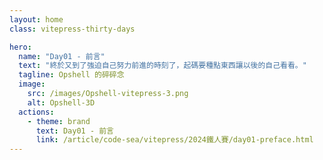 ```yaml
---
layout: home
class: vitepress-thirty-days

hero:
  name: "Day01 - 前言"
  text: "終於又到了強迫自己努力前進的時刻了，起碼要種點東西讓以後的自己看看。"
  tagline: Opshell 的碎碎念
  image:
    src: /images/Opshell-vitepress-3.png
    alt: Opshell-3D
  actions:
    - theme: brand
      text: Day01 - 前言
      link: /article/code-sea/vitepress/2024鐵人賽/day01-preface.html
---
```


<style lang="scss">
    :root {
        --vp-home-hero-name-background: -webkit-linear-gradient(120deg, #f4b936 30%, #bd34fe 80%);
        --vp-home-hero-image-background-image: linear-gradient(-45deg, #bd34fe 50%, #f4b936 50%);
    }

    .vitepress-thirty-days {
        .VPHero {
            transform: translateY(120px);
            &.has-image {
                .image {
                    transform: translateY(50px);
                    .image-bg {
                        width: 350px;
                        height: 350px;
                    }
                    .image-src {
                        max-width: 400px;
                        max-height: 400px;
                    }
                }
                .name, .text {
                    line-height: 1.5;
                }
            }
        }
    }
</style>
